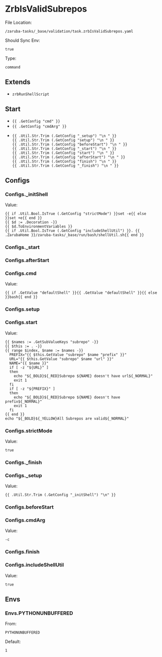
# ZrbIsValidSubrepos

File Location:

    /zaruba-tasks/_base/validation/task.zrbIsValidSubrepos.yaml

Should Sync Env:

    true

Type:

    command


## Extends

* `zrbRunShellScript`


## Start

* `{{ .GetConfig "cmd" }}`
* `{{ .GetConfig "cmdArg" }}`
*
    ```
    {{ .Util.Str.Trim (.GetConfig "_setup") "\n " }}
    {{ .Util.Str.Trim (.GetConfig "setup") "\n " }}
    {{ .Util.Str.Trim (.GetConfig "beforeStart") "\n " }}
    {{ .Util.Str.Trim (.GetConfig "_start") "\n " }}
    {{ .Util.Str.Trim (.GetConfig "start") "\n " }}
    {{ .Util.Str.Trim (.GetConfig "afterStart") "\n " }}
    {{ .Util.Str.Trim (.GetConfig "finish") "\n " }}
    {{ .Util.Str.Trim (.GetConfig "_finish") "\n " }}

    ```


## Configs


### Configs._initShell

Value:

    {{ if .Util.Bool.IsTrue (.GetConfig "strictMode") }}set -e{{ else }}set +e{{ end }}
    {{ $d := .Decoration -}}
    {{ $d.ToEnvironmentVariables }}
    {{ if .Util.Bool.IsTrue (.GetConfig "includeShellUtil") }}. {{ .ZarubaHome }}/zaruba-tasks/_base/run/bash/shellUtil.sh{{ end }}



### Configs._start


### Configs.afterStart


### Configs.cmd

Value:

    {{ if .GetValue "defaultShell" }}{{ .GetValue "defaultShell" }}{{ else }}bash{{ end }}


### Configs.setup


### Configs.start

Value:

    {{ $names := .GetSubValueKeys "subrepo" -}}
    {{ $this := . -}}
    {{ range $index, $name := $names -}}
      PREFIX="{{ $this.GetValue "subrepo" $name "prefix" }}"
      URL="{{ $this.GetValue "subrepo" $name "url" }}"
      NAME="{{ $name }}"
      if [ -z "${URL}" ]
      then
        echo "${_BOLD}${_RED}Subrepo ${NAME} doesn't have url${_NORMAL}"
        exit 1
      fi
      if [ -z "${PREFIX}" ]
      then
        echo "${_BOLD}${_RED}Subrepo ${NAME} doesn't have prefix${_NORMAL}"
        exit 1
      fi
    {{ end }}
    echo "${_BOLD}${_YELLOW}All Subrepos are valid${_NORMAL}"


### Configs.strictMode

Value:

    true


### Configs._finish


### Configs._setup

Value:

    {{ .Util.Str.Trim (.GetConfig "_initShell") "\n" }}


### Configs.beforeStart


### Configs.cmdArg

Value:

    -c


### Configs.finish


### Configs.includeShellUtil

Value:

    true


## Envs


### Envs.PYTHONUNBUFFERED

From:

    PYTHONUNBUFFERED

Default:

    1
